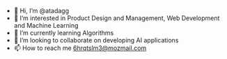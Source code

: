 - 👋 Hi, I’m @atadagg
- 👀 I’m interested in Product Design and Management, Web Development and Machine Learning
- 🌱 I’m currently learning Algorithms
- 💞️ I’m looking to collaborate on developing AI applications
- 📫 How to reach me 6hrqtslm3@mozmail.com

<!---
atadagg/atadagg is a ✨ special ✨ repository because its `README.md` (this file) appears on your GitHub profile.
You can click the Preview link to take a look at your changes.
--->

